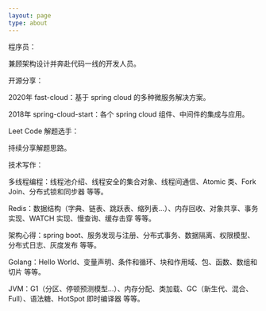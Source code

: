 ```yaml
---
layout: page
type: about
---
```


[comment]: <> (1997年在江苏泰州的一个村落破壳🐣，祖辈姓花，培字辈，名亮。)

[comment]: <> (一个默默无闻的搬砖工人👷，去码头整点薯条🍟的路上，意外的发现🔍了编程的美丽。对世界🌍美好有极度的向往，理想主义和现实主义的结合。喜欢摄影📷、看书📖、编程⌨️、旅游🚶、天文🔭。)

[comment]: <> (从2016年开始从事Java开发工作，2018年接触架构方面的工作。)

[comment]: <> (📷：最喜欢人文摄影)

[comment]: <> (📖：最喜欢推理类书籍，最喜欢的作者是东野圭吾)

[comment]: <> (⌨️：最喜欢的框架是spring boot)

[comment]: <> (🚶：最向往的地方是西藏)

[comment]: <> (🔭：最喜欢类星体，想体验一次失重)

程序员：

  兼顾架构设计并奔赴代码一线的开发人员。

开源分享：
  
  2020年 fast-cloud：基于 spring cloud 的多种微服务解决方案。

  2018年 spring-cloud-start：各个 spring cloud 组件、中间件的集成与应用。

Leet Code 解题选手：

  持续分享解题思路。

技术写作：

  多线程编程：线程池介绍、线程安全的集合对象、线程间通信、Atomic 类、Fork Join、分布式锁和同步器 等等。

  Redis：数据结构（字典、链表、跳跃表、缩列表...）、内存回收、对象共享、事务实现、WATCH 实现、慢查询、缓存击穿 等等。

  架构心得：spring boot、服务发现与注册、分布式事务、数据隔离、权限模型、分布式日志、灰度发布 等等。

  Golang：Hello World、变量声明、条件和循环、块和作用域、包、函数、数组和切片 等等。

  JVM：G1（分区、停顿预测模型...）、内存分配、类加载、GC（新生代、混合、Full）、语法糖、HotSpot 即时编译器 等等。